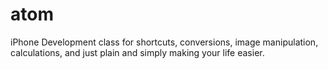 atom
====

iPhone Development class for shortcuts, conversions, image manipulation, calculations, and just plain and simply making your life easier.
